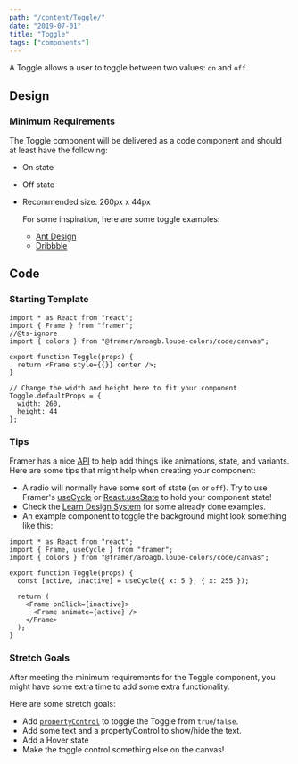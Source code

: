```yaml
---
path: "/content/Toggle/"
date: "2019-07-01"
title: "Toggle"
tags: ["components"]
---
```


A Toggle allows a user to toggle between two values: `on` and `off`.

## Design

### Minimum Requirements

The Toggle component will be delivered as a code component and should at least have the following:

- On state
- Off state
- Recommended size: 260px x 44px

  For some inspiration, here are some toggle examples:

  - [Ant Design](https://ant.design/components/toggle/)
  - [Dribbble](https://dribbble.com/tags/toggle)

## Code

### Starting Template

```tsx
import * as React from "react";
import { Frame } from "framer";
//@ts-ignore
import { colors } from "@framer/aroagb.loupe-colors/code/canvas";

export function Toggle(props) {
  return <Frame style={{}} center />;
}

// Change the width and height here to fit your component
Toggle.defaultProps = {
  width: 260,
  height: 44
};
```

### Tips

Framer has a nice [API](https://www.framer.com/api/) to help add things like animations, state, and variants. Here are some tips that might help when creating your component:

- A radio will normally have some sort of state (`on` or `off`). Try to use Framer's [useCycle](https://www.framer.com/api#cycle) or [React.useState](https://reactjs.org/docs/hooks-state.html) to hold your component state!
- Check the [Learn Design System](https://framer-learn-docs.netlify.com/docs/Switch) for some already done examples.
- An example component to toggle the background might look something like this:

```tsx
import * as React from "react";
import { Frame, useCycle } from "framer";
import { colors } from "@framer/aroagb.loupe-colors/code/canvas";

export function Toggle(props) {
  const [active, inactive] = useCycle({ x: 5 }, { x: 255 });

  return (
    <Frame onClick={inactive}>
      <Frame animate={active} />
    </Frame>
  );
}
```

### Stretch Goals

After meeting the minimum requirements for the Toggle component, you might have some extra time to add some extra functionality.

Here are some stretch goals:

- Add [`propertyControl`](https://www.framer.com/api/property-controls) to toggle the Toggle from `true`/`false`.
- Add some text and a propertyControl to show/hide the text.
- Add a Hover state
- Make the toggle control something else on the canvas!

